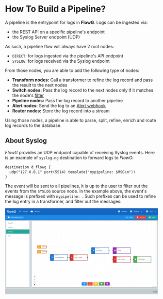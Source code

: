 # How To Build a Pipeline?

A pipeline is the entrypoint for logs in **FlowG**. Logs can be ingested via:

 - the REST API on a specific pipeline's endpoint
 - the Syslog Server endpoint (UDP)

As such, a pipeline flow will always have 2 root nodes:

 - `DIRECT`: for logs ingested via the pipeline's API endpoint
 - `SYSLOG`: for logs received via the Syslog endpoint

From those nodes, you are able to add the following type of nodes:

 - **Transform nodes:** Call a transformer to refine the log record and pass the
   result to the next nodes
 - **Switch nodes:** Pass the log record to the next nodes only if it matches
   the node's [filter](./filtering.md)
 - **Pipeline nodes:** Pass the log record to another pipeline
 - **Alert nodes:** Send the log to an [Alert webhook](./alerting.md)
 - **Router nodes:** Store the log record into a stream

Using those nodes, a pipeline is able to parse, split, refine, enrich and route
log records to the database.

## About Syslog

*FlowG* provides an UDP endpoint capable of receiving Syslog events. Here is an
example of `syslog-ng` destination to forward logs to *FlowG*:

```
destination d_flowg {
  udp("127.0.0.1" port(5514) template("mypipeline: $MSG\n"))
}
```

The event will be sent to all pipelines, it is up to the user to filter out the
events from the `SYSLOG` source node. In the example above, the event's message
is prefixed with `mypipeline: `. Such prefixes can be used to refine the log
entry in a transformer, and filter out the messages:

![pipeline screenshot](../screenshots/pipelines.png)
